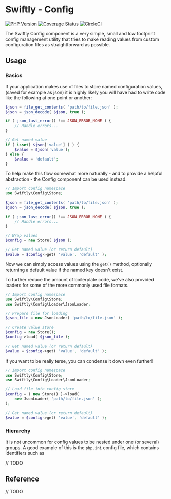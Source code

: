 # Swiftly - Config

[![PHP Version](https://img.shields.io/badge/php-^7.1-blue)](https://www.php.net/supported-versions)
[![Coverage Status](https://coveralls.io/repos/github/SwiftlyPHP/config/badge.svg?branch=main)](https://coveralls.io/github/SwiftlyPHP/config?branch=main)
[![CircleCI](https://circleci.com/gh/SwiftlyPHP/config/tree/main.svg?style=shield)](https://circleci.com/gh/SwiftlyPHP/config/tree/main)

The Swiftly Config component is a very simple, small and low footprint config
management utility that tries to make reading values from custom configuration
files as straightforward as possible.

## Usage
### Basics

If your application makes use of files to store named configuration values,
(saved for example as json) it is highly likely you will have had to write code
like the following at one point or another:

```php
$json = file_get_contents( 'path/to/file.json' );
$json = json_decode( $json, true );

if ( json_last_error() !== JSON_ERROR_NONE ) {
    // Handle errors...
}

// Get named value
if ( isset( $json['value'] ) ) {
    $value = $json['value'];
} else {
    $value = 'default';
}
```

To help make this flow somewhat more naturally - and to provide a helpful
abstraction - the Config component can be used instead.

```php
// Import config namespace
use Swiftly\Config\Store;

$json = file_get_contents( 'path/to/file.json' );
$json = json_decode( $json, true );

if ( json_last_error() !== JSON_ERROR_NONE ) {
    // Handle errors...
}

// Wrap values
$config = new Store( $json );

// Get named value (or return default)
$value = $config->get( 'value', 'default' );
```

Now we can simply access values using the `get()` method, optionally returning
a default value if the named key doesn't exist.

To further reduce the amount of boilerplate code, we've also provided loaders
for some of the more commonly used file formats.

```php
// Import config namespace
use Swiftly\Config\Store;
use Swiftly\Config\Loader\JsonLoader;

// Prepare file for loading
$json_file = new JsonLoader( 'path/to/file.json' );

// Create value store
$config = new Store();
$config->load( $json_file );

// Get named value (or return default)
$value = $config->get( 'value', 'default' );
```

If you want to be really terse, you can condense it down even further!

```php
// Import config namespace
use Swiftly\Config\Store;
use Swiftly\Config\Loader\JsonLoader;

// Load file into config store
$config = ( new Store() )->load(
    new JsonLoader( 'path/to/file.json' );
);

// Get named value (or return default)
$value = $config->get( 'value', 'default' );
```

### Hierarchy

It is not uncommon for config values to be nested under one (or several) groups.
A good example of this is the `php.ini` config file, which contains identifiers
such as

// TODO

## Reference

// TODO
